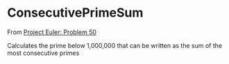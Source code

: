 # ConsecutivePrimeSum

From [Project Euler: Problem 50](https://projecteuler.net/problem=50)

Calculates the prime below 1,000,000 that can be written as the sum of the most consecutive primes